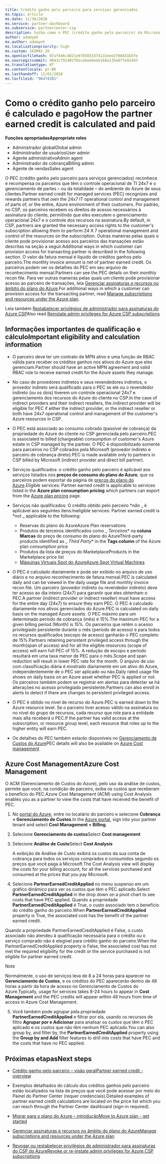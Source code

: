 ```yaml
---
title: Crédito ganho pelo parceiro para serviços gerenciados
ms.topic: article
ms.date: 11/30/2020
ms.service: partner-dashboard
ms.subservice: partnercenter-csp
description: Saiba como o PEC (crédito ganho pelo parceiro) da Microsoft para serviços gerenciados é calculado e pago, além de como garantir que você esteja qualificado.
author: adamyeh
ms.author: adamyeh
ms.localizationpriority: high
ms.custom: SEOMAY.20
ms.openlocfilehash: 97af446c4021e9785833374131eee2f08431b5fe
ms.sourcegitcommit: 4043c791402f0acebee6ede160a135e87fe92493
ms.translationtype: HT
ms.contentlocale: pt-BR
ms.lasthandoff: 12/01/2020
ms.locfileid: "96474301"
---
```

# <a name="how-the-partner-earned-credit-is-calculated-and-paid"></a><span data-ttu-id="1c8a2-103">Como o crédito ganho pelo parceiro é calculado e pago</span><span class="sxs-lookup"><span data-stu-id="1c8a2-103">How the partner earned credit is calculated and paid</span></span>

<span data-ttu-id="1c8a2-104">**Funções apropriadas**</span><span class="sxs-lookup"><span data-stu-id="1c8a2-104">**Appropriate roles**</span></span>

- <span data-ttu-id="1c8a2-105">Administrador global</span><span class="sxs-lookup"><span data-stu-id="1c8a2-105">Global admin</span></span>
- <span data-ttu-id="1c8a2-106">Administrador de usuários</span><span class="sxs-lookup"><span data-stu-id="1c8a2-106">User admin</span></span>
- <span data-ttu-id="1c8a2-107">Agente administrativo</span><span class="sxs-lookup"><span data-stu-id="1c8a2-107">Admin agent</span></span>
- <span data-ttu-id="1c8a2-108">Administrador de cobrança</span><span class="sxs-lookup"><span data-stu-id="1c8a2-108">Billing admin</span></span>
- <span data-ttu-id="1c8a2-109">Agente de vendas</span><span class="sxs-lookup"><span data-stu-id="1c8a2-109">Sales agent</span></span>

<span data-ttu-id="1c8a2-110">O PEC (crédito ganho pelo parceiro para serviços gerenciados) reconhece e recompensa os parceiros que têm o controle operacional de TI 24x7 e o gerenciamento de partes – ou da totalidade – do ambiente do Azure de seus clientes.</span><span class="sxs-lookup"><span data-stu-id="1c8a2-110">Partner earned credit for managed services (PEC) recognizes and rewards partners that own the 24x7 IT operational control and management of parts of, or the entire, Azure environment of their customers.</span></span> <span data-ttu-id="1c8a2-111">Por padrão, no CSP, os parceiros recebem os direitos de acesso necessários à assinatura do cliente, permitindo que eles executem o gerenciamento operacional 24x7 e o controle dos recursos na assinatura.</span><span class="sxs-lookup"><span data-stu-id="1c8a2-111">By default, in CSP, partners are granted the necessary access rights to the customer's subscription allowing them to perform 24 X 7 operational management and control of the resources on the subscription.</span></span> <span data-ttu-id="1c8a2-112">Outras maneiras pelas quais o cliente pode provisionar acesso aos parceiros das transações estão descritas na seção a seguir.</span><span class="sxs-lookup"><span data-stu-id="1c8a2-112">Additional ways in which customer can provision access for transacting partner is described in the following section.</span></span> <span data-ttu-id="1c8a2-113">O valor da fatura mensal é líquido de créditos ganhos pelo parceiro.</span><span class="sxs-lookup"><span data-stu-id="1c8a2-113">The monthly invoice amount is net of partner earned credit.</span></span> <span data-ttu-id="1c8a2-114">Os parceiros podem ver os detalhes do PEC em seu arquivo de reconhecimento mensal.</span><span class="sxs-lookup"><span data-stu-id="1c8a2-114">Partners can see the PEC details on their monthly recon file.</span></span> <span data-ttu-id="1c8a2-115">Para ver outras maneiras pelas quais um cliente pode provisionar acesso ao parceiro de transações, leia [Gerenciar assinaturas e recursos no âmbito do plano do Azure](azure-plan-manage.md).</span><span class="sxs-lookup"><span data-stu-id="1c8a2-115">For additional ways in which a customer can provision access for the transacting partner, read [Manage subscriptions and resources under the Azure plan](azure-plan-manage.md).</span></span>

<span data-ttu-id="1c8a2-116">Leia também [Restabelecer privilégios de administrador para assinaturas do Azure CSP](revoke-reinstate-csp.md)</span><span class="sxs-lookup"><span data-stu-id="1c8a2-116">Also read [Reinstate admin privileges for Azure CSP subscriptions](revoke-reinstate-csp.md)</span></span>

## <a name="important-eligibility-and-calculation-information"></a><span data-ttu-id="1c8a2-117">Informações importantes de qualificação e cálculo</span><span class="sxs-lookup"><span data-stu-id="1c8a2-117">Important eligibility and calculation information</span></span>

- <span data-ttu-id="1c8a2-118">O parceiro deve ter um contrato de MPN ativo e uma função de RBAC válida para receber os créditos ganhos nos ativos do Azure que eles gerenciam.</span><span class="sxs-lookup"><span data-stu-id="1c8a2-118">Partner should have an active MPN agreement and valid RBAC role to receive earned credit for the Azure assets they manage.</span></span> 

- <span data-ttu-id="1c8a2-119">No caso de provedores indiretos e seus revendedores indiretos, o provedor indireto será qualificado para o PEC se ele ou o revendedor indireto (ou os dois) tiverem um controle operacional 24x7 e gerenciamento dos recursos do Azure do cliente no CSP.</span><span class="sxs-lookup"><span data-stu-id="1c8a2-119">In the case of indirect providers and their indirect resellers, the indirect provider will be eligible for PEC if either the indirect provider, or the indirect reseller or both have 24x7 operational control and management of the customer's Azure resources in CSP.</span></span>

- <span data-ttu-id="1c8a2-120">O PEC está associado ao consumo cobrado (passível de cobrança) da propriedade do Azure do cliente no CSP gerenciada pelo parceiro.</span><span class="sxs-lookup"><span data-stu-id="1c8a2-120">PEC is associated to billed (chargeable) consumption of customer's Azure estate in CSP managed by the partner.</span></span> <span data-ttu-id="1c8a2-121">O PEC é disponibilizado somente para parceiros no CSP cobrados pela Microsoft (provedor indireto e parceiro de cobrança direto).</span><span class="sxs-lookup"><span data-stu-id="1c8a2-121">PEC is made available only to partners in CSP billed by Microsoft (indirect provider and direct bill partner).</span></span> 

- <span data-ttu-id="1c8a2-122">Serviços qualificados: o crédito ganho pelo parceiro é aplicável aos serviços listados nos **preços de consumo do plano do Azure**, que os parceiros podem exportar da página de [preços do plano do Azure](https://partner.microsoft.com/commerce/sales).</span><span class="sxs-lookup"><span data-stu-id="1c8a2-122">Eligible services: Partner earned credit is applicable to services listed in the **Azure plan consumption pricing** which partners can export from the [Azure plan pricing](https://partner.microsoft.com/commerce/sales) page.</span></span> 

- <span data-ttu-id="1c8a2-123">Serviços não qualificados: O crédito obtido pelo parceiro \**_não_* _ é aplicável aos seguintes itens:</span><span class="sxs-lookup"><span data-stu-id="1c8a2-123">Ineligible services: Partner earned credit is \**_not_* _ applicable to the following:</span></span>
    - <span data-ttu-id="1c8a2-124">Reservas do plano do Azure</span><span class="sxs-lookup"><span data-stu-id="1c8a2-124">Azure Plan reservations</span></span>
    - <span data-ttu-id="1c8a2-125">Produtos de terceiros identificados como _ *Terceiros*\* na **coluna Marcas** do preço de consumo do plano do Azure</span><span class="sxs-lookup"><span data-stu-id="1c8a2-125">Third-party products identified as _ *Third Party*\* in the **Tags column** of the Azure plan consumption price</span></span>    
    - <span data-ttu-id="1c8a2-126">Produtos da lista de preços do Marketplace</span><span class="sxs-lookup"><span data-stu-id="1c8a2-126">Products in the Marketplace price list</span></span>
   - [<span data-ttu-id="1c8a2-127">Máquinas Virtuais Spot do Azure</span><span class="sxs-lookup"><span data-stu-id="1c8a2-127">Azure Spot Virtual Machines</span></span>](https://partner.microsoft.com/resources/collection/azure-spot-in-csp#/)

- <span data-ttu-id="1c8a2-128">O PEC é calculado diariamente e pode ser exibido no arquivo de uso diário e no arquivo reconhecimento de fatura mensal.</span><span class="sxs-lookup"><span data-stu-id="1c8a2-128">PEC is calculated daily and can be viewed in the daily usage file and monthly invoice recon file.</span></span> <span data-ttu-id="1c8a2-129">Um parceiro (provedor indireto ou revendedor indireto) deve ter acesso ao dia inteiro (24x7) para garantir que eles obtenham o PEC.</span><span class="sxs-lookup"><span data-stu-id="1c8a2-129">A partner (indirect provider or indirect reseller) must have access for the entire day (24x7) to ensure they earn PEC.</span></span> <span data-ttu-id="1c8a2-130">O PEC é calculado diariamente nos ativos gerenciados do Azure.</span><span class="sxs-lookup"><span data-stu-id="1c8a2-130">PEC is calculated on daily basis on the managed Azure assets.</span></span> <span data-ttu-id="1c8a2-131">O PEC máximo para um determinado período de cobrança (mês) é 15%.</span><span class="sxs-lookup"><span data-stu-id="1c8a2-131">The maximum PEC for a given billing period (Month) is 15%.</span></span> <span data-ttu-id="1c8a2-132">Os parceiros que retêm o acesso privilegiado persistente durante o mês (período de acesso) e para todos os recursos qualificados (escopo de acesso) ganharão o PEC completo de 15%.</span><span class="sxs-lookup"><span data-stu-id="1c8a2-132">Partners retaining persistent privileged access through the month(span of access) and for all the eligible resources (scope of access) will earn full PEC of 15%.</span></span> <span data-ttu-id="1c8a2-133">A redução de escopo e período resultará em uma taxa menor de PEC para o mês.</span><span class="sxs-lookup"><span data-stu-id="1c8a2-133">Scope and span reduction will result in lower PEC rate for the month.</span></span> <span data-ttu-id="1c8a2-134">O arquivo de uso com classificação diária é mostrado diariamente em um ativo do Azure, independentemente de o PEC ser aplicado ou não.</span><span class="sxs-lookup"><span data-stu-id="1c8a2-134">Daily rated usage file shows on daily basis on an Azure asset whether PEC is applied or not.</span></span> <span data-ttu-id="1c8a2-135">Os parceiros também podem se registrar em alertas para detectar se há alterações no acesso privilegiado persistente.</span><span class="sxs-lookup"><span data-stu-id="1c8a2-135">Partners can also enroll in alerts to detect if there are changes to persistent privileged access.</span></span>

- <span data-ttu-id="1c8a2-136">O PEC é obtido no nível de recurso do Azure.</span><span class="sxs-lookup"><span data-stu-id="1c8a2-136">PEC is earned down to the Azure resource level.</span></span> <span data-ttu-id="1c8a2-137">Se o parceiro tiver acesso válido na assinatura ou no nível do grupo de recursos, cada recurso que role para a entidade mais alta receberá o PEC.</span><span class="sxs-lookup"><span data-stu-id="1c8a2-137">If the partner has valid access at the subscription, or resource group level, each resource that roles up to the higher entity will earn PEC.</span></span>  

- <span data-ttu-id="1c8a2-138">Os detalhes do PEC também estarão disponíveis no [Gerenciamento de Custos do Azure](/azure/cost-management-billing/costs/get-started-partners)</span><span class="sxs-lookup"><span data-stu-id="1c8a2-138">PEC details will also be available on [Azure Cost management](/azure/cost-management-billing/costs/get-started-partners)</span></span>

## <a name="azure-cost-management"></a><span data-ttu-id="1c8a2-139">Azure Cost Management</span><span class="sxs-lookup"><span data-stu-id="1c8a2-139">Azure Cost Management</span></span>

<span data-ttu-id="1c8a2-140">O ACM (Gerenciamento de Custos do Azure), pelo uso da análise de custos, permite que você, na condição de parceiro, exiba os custos que receberam o benefício do PEC.</span><span class="sxs-lookup"><span data-stu-id="1c8a2-140">Azure Cost Management (ACM) using Cost Analysis enables you as a partner to view the costs that have received the benefit of PEC.</span></span>  

1. <span data-ttu-id="1c8a2-141">No [portal do Azure](https://portal.azure.com), entre no locatário do parceiro e selecione **Cobrança + Gerenciamento de Custos**.</span><span class="sxs-lookup"><span data-stu-id="1c8a2-141">In the [Azure portal](https://portal.azure.com), sign into your partner tenant and select **Cost Management + Billing**.</span></span>

2. <span data-ttu-id="1c8a2-142">Selecione **Gerenciamento de custos**</span><span class="sxs-lookup"><span data-stu-id="1c8a2-142">Select **Cost management**</span></span>

3. <span data-ttu-id="1c8a2-143">Selecione **Análise de Custo**</span><span class="sxs-lookup"><span data-stu-id="1c8a2-143">Select **Cost Analysis**</span></span>

   <span data-ttu-id="1c8a2-144">A exibição de Análise de Custo exibirá os custos da sua conta de cobrança para todos os serviços comprados e consumidos segundo os preços que você paga à Microsoft.</span><span class="sxs-lookup"><span data-stu-id="1c8a2-144">The Cost Analysis view will display the costs for your billing account, for all the services purchased and consumed at the prices that you pay Microsoft.</span></span>

4. <span data-ttu-id="1c8a2-145">Selecione **PartnerEarnedCreditApplied** no menu suspenso em um gráfico dinâmico para ver os custos que têm o PEC aplicado.</span><span class="sxs-lookup"><span data-stu-id="1c8a2-145">Select **PartnerEarnedCreditApplied** in the drop down on a pivot chart to see costs that have PEC applied.</span></span> <span data-ttu-id="1c8a2-146">Quando a propriedade **PartnerEarnedCreditApplied** é True, o custo associado tem o benefício do crédito ganho do parceiro.</span><span class="sxs-lookup"><span data-stu-id="1c8a2-146">When **PartnerEarnedCreditApplied** property is True, the associated cost has the benefit of the partner earned credit.</span></span> 

<span data-ttu-id="1c8a2-147">Quando a propriedade PartnerEarnedCreditApplied é False, o custo associado não atendeu à qualificação necessária para o crédito ou o serviço comprado não é elegível para crédito ganho do parceiro.</span><span class="sxs-lookup"><span data-stu-id="1c8a2-147">When the PartnerEarnedCreditApplied property is False, the associated cost has not met the required eligibility for the credit or the service purchased is not eligible for partner earned credit.</span></span>

>[!NOTE] 
><span data-ttu-id="1c8a2-148">Normalmente, o uso de serviços leva de 8 a 24 horas para aparecer no **Gerenciamento de Custos**, e os créditos do PEC aparecerão dentro de 48 horas a partir da hora de acesso no Gerenciamento de Custos do Azure.</span><span class="sxs-lookup"><span data-stu-id="1c8a2-148">Typically, usage for services takes 8-24 hours to appear in **Cost Management** and the PEC credits will appear within 48 hours from time of access in Azure Cost Management.</span></span>

5. <span data-ttu-id="1c8a2-149">Você também pode agrupar pela propriedade **PartnerEarnedCreditApplied** e filtrar por ela, usando os recursos de filtro **Agrupar por e Adicionar** para analisar os custos que têm o PEC aplicado e os custos que não têm nenhum PEC aplicado.</span><span class="sxs-lookup"><span data-stu-id="1c8a2-149">You can also group by, and filter by, the **PartnerEarnedCreditApplied** property using the **Group by and Add** filter features to drill into costs that have PEC and the costs that have no PEC applied.</span></span>

## <a name="next-steps"></a><span data-ttu-id="1c8a2-150">Próximas etapas</span><span class="sxs-lookup"><span data-stu-id="1c8a2-150">Next steps</span></span>

- [<span data-ttu-id="1c8a2-151">Crédito ganho pelo parceiro – visão geral</span><span class="sxs-lookup"><span data-stu-id="1c8a2-151">Partner earned credit - overview</span></span>](partner-earned-credit.md)

- <span data-ttu-id="1c8a2-152">Exemplos detalhados do cálculo dos créditos ganhos pelo parceiro estão localizados na lista de preços que você pode acessar por meio do Painel do Partner Center (requer credenciais).</span><span class="sxs-lookup"><span data-stu-id="1c8a2-152">Detailed examples of partner earned credit calculations are located on the price list which you can reach through the Partner Center dashboard (sign-in required).</span></span>

- [<span data-ttu-id="1c8a2-153">Migrar para o plano do Azure – introdução</span><span class="sxs-lookup"><span data-stu-id="1c8a2-153">Move to Azure plan - get started</span></span>](azure-plan-get-started.md)

- [<span data-ttu-id="1c8a2-154">Gerenciar assinaturas e recursos no âmbito do plano do Azure</span><span class="sxs-lookup"><span data-stu-id="1c8a2-154">Manage subscriptions and resources under the Azure plan</span></span>](azure-plan-manage.md)

- [<span data-ttu-id="1c8a2-155">Revogar ou restabelecer privilégios de administrador para assinaturas do CSP do Azure</span><span class="sxs-lookup"><span data-stu-id="1c8a2-155">Revoke or re-instate admin privileges for Azure CSP subscriptions</span></span>](revoke-reinstate-csp.md)
